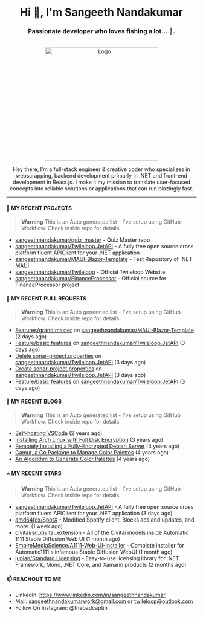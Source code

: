 <h1 align="center">Hi 👋, I'm Sangeeth Nandakumar</h1>
<h3 align="center">Passionate developer who loves fishing a lot... 🐠.</h3>


<br />
<div align="center">
  <a href="https://avatars.githubusercontent.com/u/9011267?v=4">
    <img src="https://www.dotnetconf.net/img/hero-illustration-bot.svg" alt="Logo" width="300">
  </a>
  
  <p align="center">
Hey there, I’m a full-stack engineer & creative coder who specializes in webscrapping, backend development primarly in .NET and front-end development in React.js. I make it my mission to translate user-focused concepts into reliable solutions or applications that can run blazingly fast.
  </p>
</div>

----

#### 🌱 MY RECENT PROJECTS
> **Warning**
> This is an Auto generated list - I've setup using GitHub Workflow. Check inside repo for details

- [sangeethnandakumar/quiz_master](https://github.com/sangeethnandakumar/quiz_master) - Quiz Master repo
- [sangeethnandakumar/Twileloop.JetAPI](https://github.com/sangeethnandakumar/Twileloop.JetAPI) - A fully free open source cross platform fluent APIClient for your .NET application
- [sangeethnandakumar/MAUI-Blazor-Template](https://github.com/sangeethnandakumar/MAUI-Blazor-Template) - Test Repository of .NET MAUI
- [sangeethnandakumar/Twileloop](https://github.com/sangeethnandakumar/Twileloop) - Official Twileloop Website
- [sangeethnandakumar/FinanceProcessor](https://github.com/sangeethnandakumar/FinanceProcessor) - Official source for FinanceProcessor project

#### 🔨 MY RECENT PULL REQUESTS
> **Warning**
> This is an Auto generated list - I've setup using GitHub Workflow. Check inside repo for details

- [Features/grand master](https://github.com/sangeethnandakumar/MAUI-Blazor-Template/pull/1) on [sangeethnandakumar/MAUI-Blazor-Template](https://github.com/sangeethnandakumar/MAUI-Blazor-Template) (2 days ago)
- [Feature/basic features](https://github.com/sangeethnandakumar/Twileloop.JetAPI/pull/6) on [sangeethnandakumar/Twileloop.JetAPI](https://github.com/sangeethnandakumar/Twileloop.JetAPI) (3 days ago)
- [Delete sonar-project.properties](https://github.com/sangeethnandakumar/Twileloop.JetAPI/pull/5) on [sangeethnandakumar/Twileloop.JetAPI](https://github.com/sangeethnandakumar/Twileloop.JetAPI) (3 days ago)
- [Create sonar-project.properties](https://github.com/sangeethnandakumar/Twileloop.JetAPI/pull/4) on [sangeethnandakumar/Twileloop.JetAPI](https://github.com/sangeethnandakumar/Twileloop.JetAPI) (3 days ago)
- [Feature/basic features](https://github.com/sangeethnandakumar/Twileloop.JetAPI/pull/3) on [sangeethnandakumar/Twileloop.JetAPI](https://github.com/sangeethnandakumar/Twileloop.JetAPI) (3 days ago)

#### 📜 MY RECENT BLOGS
> **Warning**
> This is an Auto generated list - I've setup using GitHub Workflow. Check inside repo for details

- [Self-hosting VSCode](https://fribbledom.com/posts/selfhosting-vscode/) (2 years ago)
- [Installing Arch Linux with Full Disk Encryption](https://fribbledom.com/posts/encrypted-arch-install/) (3 years ago)
- [Remotely Installing a Fully-Encrypted Debian Server](https://fribbledom.com/posts/encrypted-remote-debian-install/) (4 years ago)
- [Gamut, a Go Package to Manage Color Palettes](https://fribbledom.com/posts/gamut-package-to-handle-color-palettes/) (4 years ago)
- [An Algorithm to Generate Color Palettes](https://fribbledom.com/posts/an-algorithm-to-generate-color-palettes/) (4 years ago)

#### ⭐ MY RECENT STARS
> **Warning**
> This is an Auto generated list - I've setup using GitHub Workflow. Check inside repo for details

- [sangeethnandakumar/Twileloop.JetAPI](https://github.com/sangeethnandakumar/Twileloop.JetAPI) - A fully free open source cross platform fluent APIClient for your .NET application (3 days ago)
- [amd64fox/SpotX](https://github.com/amd64fox/SpotX) - Modified Spotify client. Blocks ads and updates, and more. (1 week ago)
- [civitai/sd_civitai_extension](https://github.com/civitai/sd_civitai_extension) - All of the Civitai models inside Automatic 1111 Stable Diffusion Web UI (1 month ago)
- [EmpireMediaScience/A1111-Web-UI-Installer](https://github.com/EmpireMediaScience/A1111-Web-UI-Installer) - Complete installer for Automatic1111&#39;s infamous Stable Diffusion WebUI (1 month ago)
- [junian/Standard.Licensing](https://github.com/junian/Standard.Licensing) - Easy-to-use licensing library for .NET Framework, Mono, .NET Core, and Xamarin products (2 months ago)

#### 📫 REACHOUT TO ME

- LinkedIn: https://www.linkedin.com/in/sangeethnandakumar
- Mail: sangeethnandakumarwork@gmail.com or twileloop@outlook.com
- Follow On Instagram: @thebadcaptin
